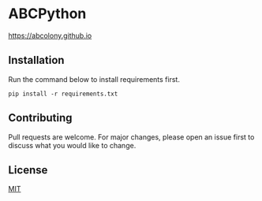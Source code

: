 # ABCPython

https://abcolony.github.io

## Installation

Run the command below to install requirements first.
```
pip install -r requirements.txt
```

## Contributing
Pull requests are welcome. For major changes, please open an issue first to discuss what you would like to change.


## License
[MIT](https://choosealicense.com/licenses/mit/)
